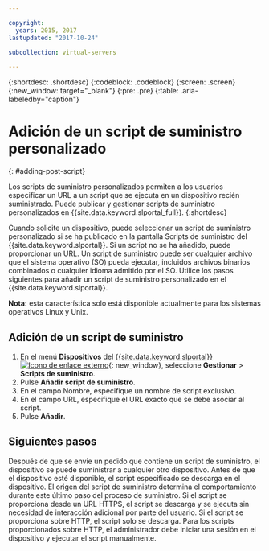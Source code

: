 ```yaml
---

copyright:
  years: 2015, 2017
lastupdated: "2017-10-24"

subcollection: virtual-servers

---
```


{:shortdesc: .shortdesc}
{:codeblock: .codeblock}
{:screen: .screen}
{:new_window: target="_blank"}
{:pre: .pre}
{:table: .aria-labeledby="caption"}

# Adición de un script de suministro personalizado
{: #adding-post-script}

Los scripts de suministro personalizados permiten a los usuarios especificar un URL a un script que se ejecuta en un dispositivo recién suministrado. Puede publicar y gestionar scripts de suministro personalizados en {{site.data.keyword.slportal_full}}.
{:shortdesc}

Cuando solicite un dispositivo, puede seleccionar un script de suministro personalizado si se ha publicado en la pantalla Scripts de suministro del {{site.data.keyword.slportal}}. Si un script no se ha añadido, puede proporcionar un URL. Un script de suministro puede ser cualquier archivo que el sistema operativo (SO) pueda ejecutar, incluidos archivos binarios combinados o cualquier idioma admitido por el SO. Utilice los pasos siguientes para añadir un script de suministro personalizado en el {{site.data.keyword.slportal}}.

**Nota:** esta característica solo está disponible actualmente para los sistemas operativos Linux y Unix.

## Adición de un script de suministro

1. En el menú **Dispositivos** del [{{site.data.keyword.slportal}} ![Icono de enlace externo](../icons/launch-glyph.svg "Icono de enlace externo")](https://control.softlayer.com/){: new_window}, seleccione **Gestionar** > **Scripts de suministro**.
2. Pulse **Añadir script de suministro**.
4. En el campo Nombre, especifique un nombre de script exclusivo.
5. En el campo URL, especifique el URL exacto que se debe asociar al script.
6. Pulse **Añadir**.

## Siguientes pasos
Después de que se envíe un pedido que contiene un script de suministro, el dispositivo se puede suministrar a cualquier otro dispositivo. Antes de que el dispositivo esté disponible, el script especificado se descarga en el dispositivo. El origen del script de suministro determina el comportamiento durante este último paso del proceso de suministro. Si el script se proporciona desde un URL HTTPS, el script se descarga y se ejecuta sin necesidad de interacción adicional por parte del usuario. Si el script se proporciona sobre HTTP, el script solo se descarga. Para los scripts proporcionados sobre HTTP, el administrador debe iniciar una sesión en el dispositivo y ejecutar el script manualmente.
